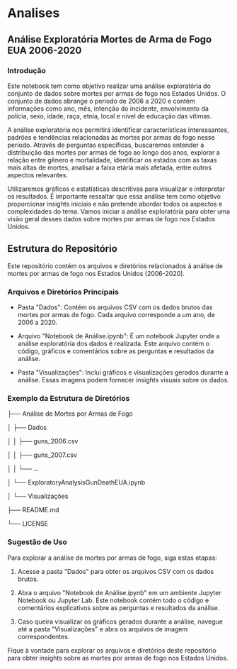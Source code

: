 # Analises
## Análise Exploratória Mortes de Arma de Fogo EUA 2006-2020
### Introdução

Este notebook tem como objetivo realizar uma análise exploratória do conjunto de dados sobre mortes por armas de fogo nos Estados Unidos. O conjunto de dados abrange o período de 2006 a 2020 e contém informações como ano, mês, intenção do incidente, envolvimento da polícia, sexo, idade, raça, etnia, local e nível de educação das vítimas.

A análise exploratória nos permitirá identificar características interessantes, padrões e tendências relacionadas às mortes por armas de fogo nesse período. Através de perguntas específicas, buscaremos entender a distribuição das mortes por armas de fogo ao longo dos anos, explorar a relação entre gênero e mortalidade, identificar os estados com as taxas mais altas de mortes, analisar a faixa etária mais afetada, entre outros aspectos relevantes.

Utilizaremos gráficos e estatísticas descritivas para visualizar e interpretar os resultados. É importante ressaltar que essa análise tem como objetivo proporcionar insights iniciais e não pretende abordar todos os aspectos e complexidades do tema. Vamos iniciar a análise exploratória para obter uma visão geral desses dados sobre mortes por armas de fogo nos Estados Unidos.

## Estrutura do Repositório

Este repositório contém os arquivos e diretórios relacionados à análise de mortes por armas de fogo nos Estados Unidos (2006-2020).

### Arquivos e Diretórios Principais

- Pasta "Dados": Contém os arquivos CSV com os dados brutos das mortes por armas de fogo. Cada arquivo corresponde a um ano, de 2006 a 2020.

- Arquivo "Notebook de Análise.ipynb": É um notebook Jupyter onde a análise exploratória dos dados é realizada. Este arquivo contém o código, gráficos e comentários sobre as perguntas e resultados da análise.

- Pasta "Visualizações": Inclui gráficos e visualizações gerados durante a análise. Essas imagens podem fornecer insights visuais sobre os dados.

### Exemplo da Estrutura de Diretórios

├── Análise de Mortes por Armas de Fogo

│   ├── Dados

│   │   ├── guns_2006.csv

│   │   ├── guns_2007.csv

│   │   └── ...

│   └── ExploratoryAnalysisGunDeathEUA.ipynb

│   └── Visualizações

├── README.md

└── LICENSE


### Sugestão de Uso

Para explorar a análise de mortes por armas de fogo, siga estas etapas:

1. Acesse a pasta "Dados" para obter os arquivos CSV com os dados brutos.

2. Abra o arquivo "Notebook de Análise.ipynb" em um ambiente Jupyter Notebook ou Jupyter Lab. Este notebook contém todo o código e comentários explicativos sobre as perguntas e resultados da análise.

3. Caso queira visualizar os gráficos gerados durante a análise, navegue até a pasta "Visualizações" e abra os arquivos de imagem correspondentes.

Fique à vontade para explorar os arquivos e diretórios deste repositório para obter insights sobre as mortes por armas de fogo nos Estados Unidos.


